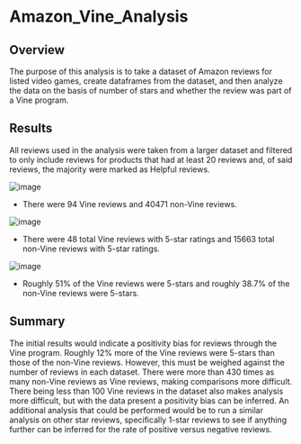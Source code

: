 # Amazon_Vine_Analysis

## Overview
The purpose of this analysis is to take a dataset of Amazon reviews for listed video games, create dataframes from the dataset, and then analyze the data on the basis of number of stars and whether the review was part of a Vine program.

## Results

All reviews used in the analysis were taken from a larger dataset and filtered to only include reviews for products that had at least 20 reviews and, of said reviews, the majority were marked as Helpful reviews.

![image](https://user-images.githubusercontent.com/92831138/158032653-d03c76a1-2b7f-4191-866c-625eb0922acb.png)

- There were 94 Vine reviews and 40471 non-Vine reviews.

![image](https://user-images.githubusercontent.com/92831138/158032662-6a1862c6-bf90-4e9c-a66b-cbb81f8a79e5.png)

- There were 48 total Vine reviews with 5-star ratings and 15663 total non-Vine reviews with 5-star ratings.

![image](https://user-images.githubusercontent.com/92831138/158032677-756ba614-d6ba-420e-a302-a5615e7d9d58.png)

- Roughly 51% of the Vine reviews were 5-stars and roughly 38.7% of the non-Vine reviews were 5-stars.

## Summary

The initial results would indicate a positivity bias for reviews through the Vine program. Roughly 12% more of the Vine reviews were 5-stars than those of the non-Vine reviews. However, this must be weighed against the number of reviews in each dataset. There were more than 430 times as many non-Vine reviews as Vine reviews, making comparisons more difficult. There being less than 100 Vine reviews in the dataset also makes analysis more difficult, but with the data present a positivity bias can be inferred. An additional analysis that could be performed would be to run a similar analysis on other star reviews, specifically 1-star reviews to see if anything further can be inferred for the rate of positive versus negative reviews. 
